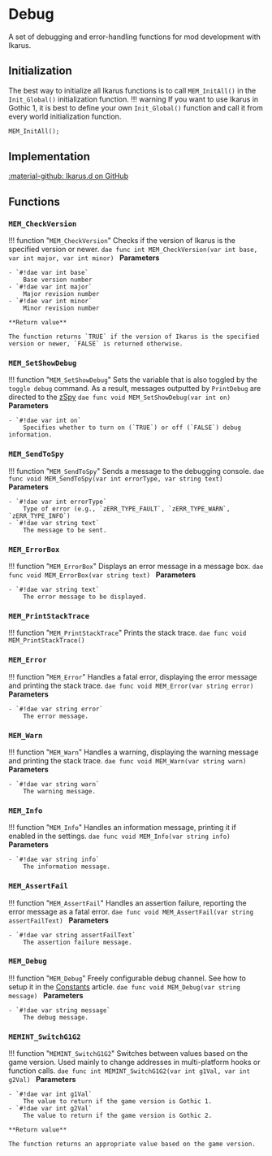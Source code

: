 # Debug
A set of debugging and error-handling functions for mod development with Ikarus.

## Initialization
The best way to initialize all Ikarus functions is to call `MEM_InitAll()` in the `Init_Global()` initialization function. 
!!! warning
    If you want to use Ikarus in Gothic 1, it is best to define your own `Init_Global()` function and call it from every world initialization function.

```dae
MEM_InitAll();
```

## Implementation
[:material-github: Ikarus.d on GitHub](https://github.com/Lehona/Ikarus/blob/master/Ikarus.d#L135-L327)

## Functions

### `MEM_CheckVersion`
!!! function "`MEM_CheckVersion`"
    Checks if the version of Ikarus is the specified version or newer.
    ```dae
    func int MEM_CheckVersion(var int base, var int major, var int minor)
    ```
    **Parameters**

    - `#!dae var int base`  
        Base version number
    - `#!dae var int major`  
        Major revision number
    - `#!dae var int minor`  
        Minor revision number

    **Return value**

    The function returns `TRUE` if the version of Ikarus is the specified version or newer, `FALSE` is returned otherwise.

### `MEM_SetShowDebug`
!!! function "`MEM_SetShowDebug`"
    Sets the variable that is also toggled by the `toggle debug` command. As a result, messages outputted by `PrintDebug` are directed to the [zSpy](../../../../tools/zSpy.md)
    ```dae
    func void MEM_SetShowDebug(var int on)
    ```
    **Parameters**

    - `#!dae var int on`   
        Specifies whether to turn on (`TRUE`) or off (`FALSE`) debug information.

### `MEM_SendToSpy`
!!! function "`MEM_SendToSpy`"
    Sends a message to the debugging console.
    ```dae
    func void MEM_SendToSpy(var int errorType, var string text)
    ```
    **Parameters**

    - `#!dae var int errorType`  
        Type of error (e.g., `zERR_TYPE_FAULT`, `zERR_TYPE_WARN`, `zERR_TYPE_INFO`)
    - `#!dae var string text`  
        The message to be sent.

### `MEM_ErrorBox`
!!! function "`MEM_ErrorBox`"
    Displays an error message in a message box.
    ```dae
    func void MEM_ErrorBox(var string text)
    ```
    **Parameters**

    - `#!dae var string text`  
        The error message to be displayed.

### `MEM_PrintStackTrace`
!!! function "`MEM_PrintStackTrace`"
    Prints the stack trace.
    ```dae
    func void MEM_PrintStackTrace()
    ```

### `MEM_Error`
!!! function "`MEM_Error`"
    Handles a fatal error, displaying the error message and printing the stack trace.
    ```dae
    func void MEM_Error(var string error)
    ```
    **Parameters**

    - `#!dae var string error`  
        The error message.

### `MEM_Warn`
!!! function "`MEM_Warn`"
    Handles a warning, displaying the warning message and printing the stack trace.
    ```dae
    func void MEM_Warn(var string warn)
    ```
    **Parameters**

    - `#!dae var string warn`  
        The warning message.

### `MEM_Info`
!!! function "`MEM_Info`"
    Handles an information message, printing it if enabled in the settings.
    ```dae
    func void MEM_Info(var string info)
    ```
    **Parameters**

    - `#!dae var string info`  
        The information message.

### `MEM_AssertFail`
!!! function "`MEM_AssertFail`"
    Handles an assertion failure, reporting the error message as a fatal error.
    ```dae
    func void MEM_AssertFail(var string assertFailText)
    ```
    **Parameters**

    - `#!dae var string assertFailText`  
        The assertion failure message.

### `MEM_Debug`
!!! function "`MEM_Debug`"
    Freely configurable debug channel. See how to setup it in the [Constants](../constants.md#mem_debug) article.
    ```dae
    func void MEM_Debug(var string message)
    ```
    **Parameters**

    - `#!dae var string message`  
        The debug message.

### `MEMINT_SwitchG1G2`
!!! function "`MEMINT_SwitchG1G2`"
    Switches between values based on the game version. Used mainly to change addresses in multi-platform hooks or function calls.
    ```dae
    func int MEMINT_SwitchG1G2(var int g1Val, var int g2Val)
    ```
    **Parameters**

    - `#!dae var int g1Val` 
        The value to return if the game version is Gothic 1.
    - `#!dae var int g2Val`  
        The value to return if the game version is Gothic 2.

    **Return value**

    The function returns an appropriate value based on the game version.
